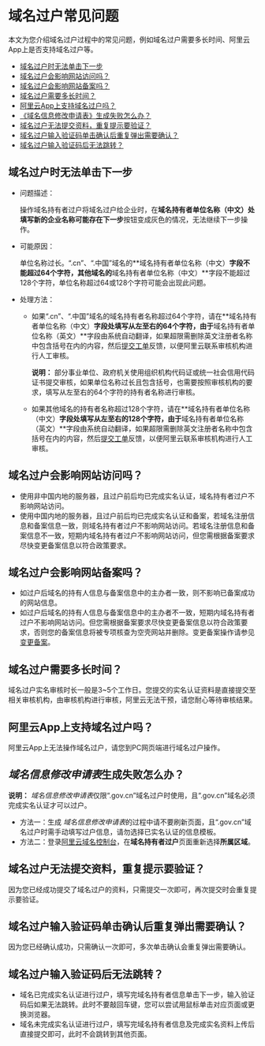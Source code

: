 # 域名过户常见问题

本文为您介绍域名过户过程中的常见问题，例如域名过户需要多长时间、阿里云App上是否支持域名过户等。

-   [域名过户时无法单击下一步](#section_rj8_e2u_iyh)
-   [域名过户会影响网站访问吗？](#section_9wn_5x5_zow)
-   [域名过户会影响网站备案吗？](#section_ryl_7ue_84a)
-   [域名过户需要多长时间？](#section_2z9_izc_156)
-   [阿里云App上支持域名过户吗？](#section_p2s_dp5_9w3)
-   [《域名信息修改申请表》生成失败怎么办？](#section_47i_f7i_tj8)
-   [域名过户无法提交资料，重复提示要验证？](#section_yv5_hiu_h9w)
-   [域名过户输入验证码单击确认后重复弹出需要确认？](#section_ysg_ig9_ed7)
-   [域名过户输入验证码后无法跳转？](#section_8p7_fri_j4x)

## 域名过户时无法单击下一步

-   问题描述：

    操作域名持有者过户将域名过户给企业时，在**域名持有者单位名称（中文）**处填写新的企业名称可能存在**下一步**按钮变成灰色的情况，无法继续下一步操作。

-   可能原因：

    单位名称过长。“.cn”、“.中国”域名的**域名持有者单位名称（中文）**字段不能超过64个字符，其他域名的**域名持有者单位名称（中文）**字段不能超过128个字符，单位名称超过64或128个字符可能会出现此问题。

-   处理方法：
    -   如果“.cn”、“.中国”域名的域名持有者名称超过64个字符，请在**域名持有者单位名称（中文）**字段处填写从左至右的64个字符，由于**域名持有者单位名称（英文）**字段由系统自动翻译，如果超限需删除英文注册者名称中包含括号在内的内容，然后[提交工单](https://selfservice.console.aliyun.com/ticket/createIndex)反馈，以便阿里云联系审核机构进行人工审核。

        **说明：** 部分事业单位、政府机关使用组织机构代码证或统一社会信用代码证书提交审核，如果单位名称过长且包含括号，也需要按照审核机构的要求，填写从左至右的64个字符的持有者名称进行审核。

    -   如果其他域名的持有者名称超过128个字符，请在**域名持有者单位名称（中文）**字段处填写从左至右的128个字符，由于**域名持有者单位名称（英文）**字段由系统自动翻译，如果超限需删除英文注册者名称中包含括号在内的内容，然后[提交工单](https://selfservice.console.aliyun.com/ticket/createIndex)反馈，以便阿里云联系审核机构进行人工审核。

## 域名过户会影响网站访问吗？

-   使用非中国内地的服务器，且过户前后均已完成实名认证，域名持有者过户不影响网站访问。
-   使用中国内地的服务器，且过户前后均已完成实名认证和备案，若域名注册信息和备案信息一致，则域名持有者过户不影响网站访问。若域名注册信息和备案信息不一致，短期内域名持有者过户不影响网站访问，但您需根据备案要求尽快变更备案信息以符合政策要求。

## 域名过户会影响网站备案吗？

-   如过户后域名的持有人信息与备案信息中的主办者一致，则不影响已备案成功的网站信息。
-   如过户后域名的持有人信息与备案信息中的主办者不一致，短期内域名持有者过户不影响网站访问。但您需根据备案要求尽快变更备案信息以符合政策要求，否则您的备案信息将被专项核查为空壳网站并删除。变更备案操作请参见[变更备案]()。

## 域名过户需要多长时间？

域名过户实名审核时长一般是3~5个工作日。您提交的实名认证资料是直接提交至相关审核机构，由审核机构进行审核，阿里云无法干预，请您耐心等待审核结果。

## 阿里云App上支持域名过户吗？

阿里云App上无法操作域名过户，请您到PC网页端进行域名过户操作。

## *域名信息修改申请表*生成失败怎么办？

**说明：** *域名信息修改申请表*仅限“.gov.cn”域名过户时使用，且“.gov.cn”域名必须完成实名认证才可以过户。

-   方法一：生成 *域名信息修改申请表*的过程中请不要刷新页面，且“.gov.cn”域名过户时需手动填写过户信息，请勿选择已实名认证的信息模板。
-   方法二：登录[阿里云域名控制台](https://dc.console.aliyun.com/?spm=a2c1d.8251217.1002.19.7e29eef5kAnBeP#/domain/list)，在**域名持有者过户**页面重新选择**所属区域**。

## 域名过户无法提交资料，重复提示要验证？

因为您已经成功提交了域名过户的资料，只需提交一次即可，再次提交时会重复提示要验证。

## 域名过户输入验证码单击确认后重复弹出需要确认？

因为您已经确认成功，只需确认一次即可，多次单击确认会重复弹出需要确认。

## 域名过户输入验证码后无法跳转？

-   域名已完成实名认证进行过户，填写完域名持有者信息单击下一步，输入验证码后如果无法跳转。此时不要敲回车键，您可以尝试用鼠标单击对应页面或更换浏览器。
-   域名未完成实名认证进行过户，填写完域名持有者信息及完成实名资料上传后直接提交即可，此时不会跳转到其他页面。

